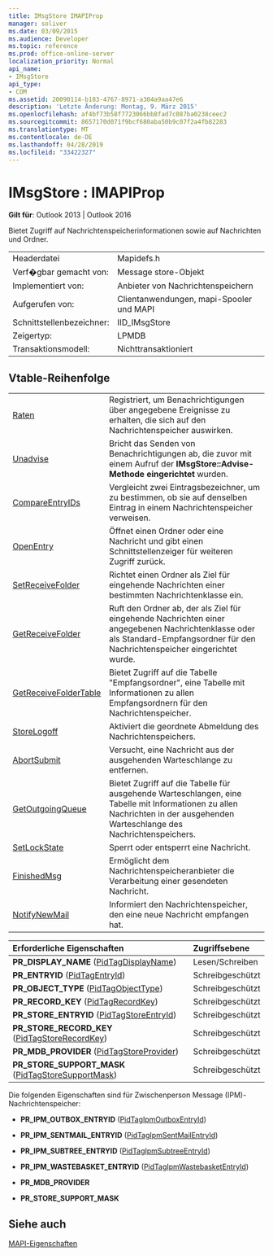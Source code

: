 ```yaml
---
title: IMsgStore IMAPIProp
manager: soliver
ms.date: 03/09/2015
ms.audience: Developer
ms.topic: reference
ms.prod: office-online-server
localization_priority: Normal
api_name:
- IMsgStore
api_type:
- COM
ms.assetid: 20090114-b183-4767-8971-a304a9aa47e6
description: 'Letzte Änderung: Montag, 9. März 2015'
ms.openlocfilehash: af4bf73b58f7723066bb8fad7c087ba0238ceec2
ms.sourcegitcommit: 8657170d071f9bcf680aba50b9c07f2a4fb82283
ms.translationtype: MT
ms.contentlocale: de-DE
ms.lasthandoff: 04/28/2019
ms.locfileid: "33422327"
---
```

# <a name="imsgstore--imapiprop"></a>IMsgStore : IMAPIProp

  
  
**Gilt für**: Outlook 2013 | Outlook 2016 
  
Bietet Zugriff auf Nachrichtenspeicherinformationen sowie auf Nachrichten und Ordner.
  
|||
|:-----|:-----|
|Headerdatei  <br/> |Mapidefs.h  <br/> |
|Verf�gbar gemacht von:  <br/> |Message store-Objekt  <br/> |
|Implementiert von:  <br/> |Anbieter von Nachrichtenspeichern  <br/> |
|Aufgerufen von:  <br/> |Clientanwendungen, mapi-Spooler und MAPI  <br/> |
|Schnittstellenbezeichner:  <br/> |IID_IMsgStore  <br/> |
|Zeigertyp:  <br/> |LPMDB  <br/> |
|Transaktionsmodell:  <br/> |Nichttransaktioniert  <br/> |
   
## <a name="vtable-order"></a>Vtable-Reihenfolge

|||
|:-----|:-----|
|[Raten](imsgstore-advise.md) <br/> |Registriert, um Benachrichtigungen über angegebene Ereignisse zu erhalten, die sich auf den Nachrichtenspeicher auswirken.  <br/> |
|[Unadvise](imsgstore-unadvise.md) <br/> |Bricht das Senden von Benachrichtigungen ab, die zuvor mit einem Aufruf der **IMsgStore::Advise-Methode eingerichtet** wurden.  <br/> |
|[CompareEntryIDs](imsgstore-compareentryids.md) <br/> |Vergleicht zwei Eintragsbezeichner, um zu bestimmen, ob sie auf denselben Eintrag in einem Nachrichtenspeicher verweisen.  <br/> |
|[OpenEntry](imsgstore-openentry.md) <br/> |Öffnet einen Ordner oder eine Nachricht und gibt einen Schnittstellenzeiger für weiteren Zugriff zurück.  <br/> |
|[SetReceiveFolder](imsgstore-setreceivefolder.md) <br/> |Richtet einen Ordner als Ziel für eingehende Nachrichten einer bestimmten Nachrichtenklasse ein.  <br/> |
|[GetReceiveFolder](imsgstore-getreceivefolder.md) <br/> |Ruft den Ordner ab, der als Ziel für eingehende Nachrichten einer angegebenen Nachrichtenklasse oder als Standard-Empfangsordner für den Nachrichtenspeicher eingerichtet wurde.  <br/> |
|[GetReceiveFolderTable](imsgstore-getreceivefoldertable.md) <br/> |Bietet Zugriff auf die Tabelle "Empfangsordner", eine Tabelle mit Informationen zu allen Empfangsordnern für den Nachrichtenspeicher.  <br/> |
|[StoreLogoff](imsgstore-storelogoff.md) <br/> |Aktiviert die geordnete Abmeldung des Nachrichtenspeichers.  <br/> |
|[AbortSubmit](imsgstore-abortsubmit.md) <br/> |Versucht, eine Nachricht aus der ausgehenden Warteschlange zu entfernen.  <br/> |
|[GetOutgoingQueue](imsgstore-getoutgoingqueue.md) <br/> |Bietet Zugriff auf die Tabelle für ausgehende Warteschlangen, eine Tabelle mit Informationen zu allen Nachrichten in der ausgehenden Warteschlange des Nachrichtenspeichers.  <br/> |
|[SetLockState](imsgstore-setlockstate.md) <br/> |Sperrt oder entsperrt eine Nachricht.  <br/> |
|[FinishedMsg](imsgstore-finishedmsg.md) <br/> |Ermöglicht dem Nachrichtenspeicheranbieter die Verarbeitung einer gesendeten Nachricht.  <br/> |
|[NotifyNewMail](imsgstore-notifynewmail.md) <br/> |Informiert den Nachrichtenspeicher, den eine neue Nachricht empfangen hat.  <br/> |
   
|**Erforderliche Eigenschaften**|**Zugriffsebene**|
|:-----|:-----|
|**PR_DISPLAY_NAME** ([PidTagDisplayName](pidtagdisplayname-canonical-property.md))  <br/> |Lesen/Schreiben  <br/> |
|**PR_ENTRYID** ([PidTagEntryId](pidtagentryid-canonical-property.md))  <br/> |Schreibgeschützt  <br/> |
|**PR_OBJECT_TYPE** ([PidTagObjectType](pidtagobjecttype-canonical-property.md))  <br/> |Schreibgeschützt  <br/> |
|**PR_RECORD_KEY** ([PidTagRecordKey](pidtagrecordkey-canonical-property.md))  <br/> |Schreibgeschützt  <br/> |
|**PR_STORE_ENTRYID** ([PidTagStoreEntryId](pidtagstoreentryid-canonical-property.md))  <br/> |Schreibgeschützt  <br/> |
|**PR_STORE_RECORD_KEY** ([PidTagStoreRecordKey](pidtagstorerecordkey-canonical-property.md))  <br/> |Schreibgeschützt  <br/> |
|**PR_MDB_PROVIDER** ([PidTagStoreProvider](pidtagstoreprovider-canonical-property.md))  <br/> |Schreibgeschützt  <br/> |
|**PR_STORE_SUPPORT_MASK** ([PidTagStoreSupportMask](pidtagstoresupportmask-canonical-property.md))  <br/> |Schreibgeschützt  <br/> |
   
Die folgenden Eigenschaften sind für Zwischenperson Message (IPM)-Nachrichtenspeicher:
  
- **PR_IPM_OUTBOX_ENTRYID** ([PidTagIpmOutboxEntryId](pidtagipmoutboxentryid-canonical-property.md))
    
- **PR_IPM_SENTMAIL_ENTRYID** ([PidTagIpmSentMailEntryId](pidtagipmsentmailentryid-canonical-property.md))
    
- **PR_IPM_SUBTREE_ENTRYID** ([PidTagIpmSubtreeEntryId](pidtagipmsubtreeentryid-canonical-property.md))
    
- **PR_IPM_WASTEBASKET_ENTRYID** ([PidTagIpmWastebasketEntryId](pidtagipmwastebasketentryid-canonical-property.md))
    
- **PR_MDB_PROVIDER**
    
- **PR_STORE_SUPPORT_MASK**
    
## <a name="see-also"></a>Siehe auch



[MAPI-Eigenschaften](mapi-properties.md)

